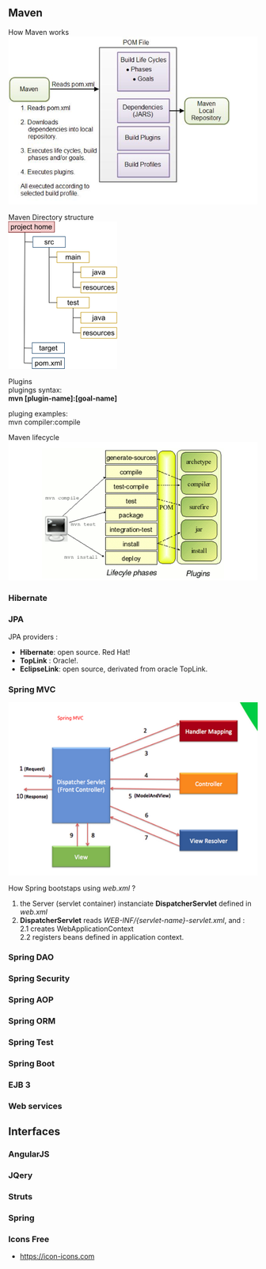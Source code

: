 

## Maven
How Maven works  
![](../images/java/how-maven-works.jpg)

Maven Directory structure  
![](../images/java/Maven_directory-structure.png)

Plugins   
plugings syntax:   
**mvn [plugin-name]:[goal-name]**  

pluging examples:  
   mvn compiler:compile

Maven lifecycle  
![](../images/java/maven-lifecycle.png)



### Hibernate

### JPA 
JPA providers :  
 - **Hibernate**: open source. Red Hat!  
 - **TopLink**  : Oracle!.   
 - **EclipseLink**: open source, derivated from oracle TopLink.   
 
### Spring MVC
![](../images/java/spring-mvc.png)

How Spring bootstaps using *web.xml* ?  
 1. the Server (servlet container) instanciate **DispatcherServlet** defined in *web.xml*
 2. **DispatcherServlet** reads *WEB-INF/{servlet-name}-servlet.xml*, and :  
    2.1 creates WebApplicationContext  
    2.2 registers beans defined in application context.      


### Spring DAO

### Spring Security


### Spring AOP


### Spring ORM


### Spring Test



### Spring Boot


### EJB 3

### Web services


## Interfaces
### AngularJS

### JQery 

### Struts

### Spring

### Icons Free
 * https://icon-icons.com